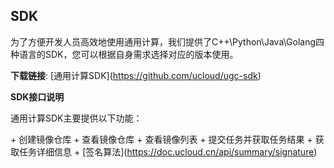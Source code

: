

## SDK

为了方便开发人员高效地使用通用计算，我们提供了C++\\Python\\Java\\Golang四种语言的SDK，您可以根据自身需求选择对应的版本使用。

**下载链接**: \[通用计算SDK\](<https://github.com/ucloud/ugc-sdk>)

**SDK接口说明**

通用计算SDK主要提供以下功能：

\+ 创建镜像仓库 + 查看镜像仓库 + 查看镜像列表 + 提交任务并获取任务结果 + 获取任务详细信息 +
\[签名算法\](<https://doc.ucloud.cn/api/summary/signature>)
